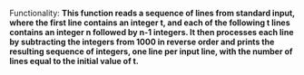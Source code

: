 Functionality: **This function reads a sequence of lines from standard input, where the first line contains an integer t, and each of the following t lines contains an integer n followed by n-1 integers. It then processes each line by subtracting the integers from 1000 in reverse order and prints the resulting sequence of integers, one line per input line, with the number of lines equal to the initial value of t.**